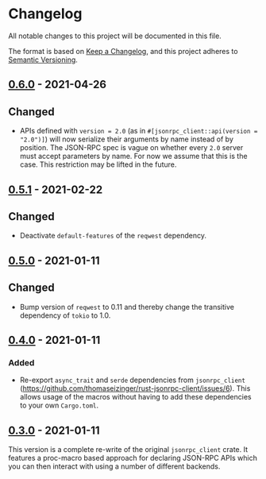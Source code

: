 # Changelog

All notable changes to this project will be documented in this file.

The format is based on [Keep a Changelog](https://keepachangelog.com/en/1.0.0/),
and this project adheres to [Semantic Versioning](https://semver.org/spec/v2.0.0.html).

## [0.6.0] - 2021-04-26

## Changed

- APIs defined with `version = 2.0` (as in `#[jsonrpc_client::api(version = "2.0")]`) will now serialize their arguments by name instead of by position.
  The JSON-RPC spec is vague on whether every `2.0` server must accept parameters by name.
  For now we assume that this is the case.
  This restriction may be lifted in the future.

## [0.5.1] - 2021-02-22

## Changed

- Deactivate `default-features` of the `reqwest` dependency.

## [0.5.0] - 2021-01-11

## Changed

- Bump version of `reqwest` to 0.11 and thereby change the transitive dependency of `tokio` to 1.0.

## [0.4.0] - 2021-01-11

### Added

- Re-export `async_trait` and `serde` dependencies from `jsonrpc_client` (https://github.com/thomaseizinger/rust-jsonrpc-client/issues/6).
  This allows usage of the macros without having to add these dependencies to your own `Cargo.toml`.

## [0.3.0] - 2021-01-11

This version is a complete re-write of the original `jsonrpc_client` crate.
It features a proc-macro based approach for declaring JSON-RPC APIs which you can then interact with using a number of different backends.

[Unreleased]: https://github.com/thomaseizinger/rust-jsonrpc-client/compare/v0.6.0...HEAD
[0.6.0]: https://github.com/thomaseizinger/rust-jsonrpc-client/compare/v0.5.1...v0.6.0
[0.5.1]: https://github.com/thomaseizinger/rust-jsonrpc-client/compare/v0.5.0...v0.5.1
[0.5.0]: https://github.com/thomaseizinger/rust-jsonrpc-client/compare/v0.4.0...v0.5.0
[0.4.0]: https://github.com/thomaseizinger/rust-jsonrpc-client/compare/v0.3.0...v0.4.0
[0.3.0]: https://github.com/thomaseizinger/rust-jsonrpc-client/compare/32da264b1fdccf4302dc889ca8b2a407fe5b294f...v0.3.0

